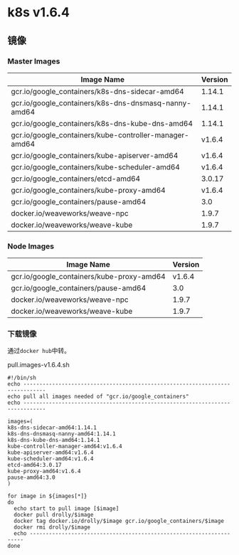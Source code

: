 # k8s v1.6.4

## 镜像

### Master Images

Image Name                                               | Version
---                                                      |---
gcr.io/google_containers/k8s-dns-sidecar-amd64           | 1.14.1
gcr.io/google_containers/k8s-dns-dnsmasq-nanny-amd64     | 1.14.1
gcr.io/google_containers/k8s-dns-kube-dns-amd64          | 1.14.1
gcr.io/google_containers/kube-controller-manager-amd64   | v1.6.4
gcr.io/google_containers/kube-apiserver-amd64            | v1.6.4
gcr.io/google_containers/kube-scheduler-amd64            | v1.6.4
gcr.io/google_containers/etcd-amd64                      | 3.0.17
gcr.io/google_containers/kube-proxy-amd64                | v1.6.4
gcr.io/google_containers/pause-amd64                     | 3.0
docker.io/weaveworks/weave-npc                           | 1.9.7
docker.io/weaveworks/weave-kube                          | 1.9.7

### Node Images

Image Name                                               | Version
---                                                      |---
gcr.io/google_containers/kube-proxy-amd64                | v1.6.4
gcr.io/google_containers/pause-amd64                     | 3.0
docker.io/weaveworks/weave-npc                           | 1.9.7
docker.io/weaveworks/weave-kube                          | 1.9.7


### 下载镜像

通过`docker hub`中转。

pull.images-v1.6.4.sh

```
#!/bin/sh
echo -----------------------------------------------------------------------------
echo pull all images needed of "gcr.io/google_containers"
echo -----------------------------------------------------------------------------

images=(
k8s-dns-sidecar-amd64:1.14.1
k8s-dns-dnsmasq-nanny-amd64:1.14.1
k8s-dns-kube-dns-amd64:1.14.1
kube-controller-manager-amd64:v1.6.4
kube-apiserver-amd64:v1.6.4
kube-scheduler-amd64:v1.6.4
etcd-amd64:3.0.17
kube-proxy-amd64:v1.6.4
pause-amd64:3.0
)

for image in ${images[*]}
do
  echo start to pull image [$image]
  docker pull drolly/$image
  docker tag docker.io/drolly/$image gcr.io/google_containers/$image
  docker rmi drolly/$image
  echo --------------------------------------------------------------------
done
```


